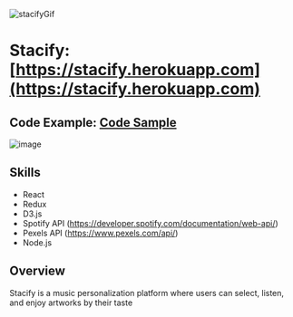 ![stacifyGif](https://user-images.githubusercontent.com/45322680/85886253-b3b16d80-b7b3-11ea-87c9-9495c5601f72.gif)



# Stacify: [https://stacify.herokuapp.com](https://stacify.herokuapp.com)

## Code Example: [Code Sample](https://gist.github.com/stacello19/7dee6b9c9563dcfa7e849c3d21b5d827)

![image](https://user-images.githubusercontent.com/45322680/88842542-9c4c1280-d1ad-11ea-83b1-bbcb4f5a8a01.png)

## Skills
* React
* Redux
* D3.js
* Spotify API (https://developer.spotify.com/documentation/web-api/)
* Pexels API (https://www.pexels.com/api/)
* Node.js


## Overview
Stacify is a music personalization platform where users can select, listen, and enjoy artworks by their taste



